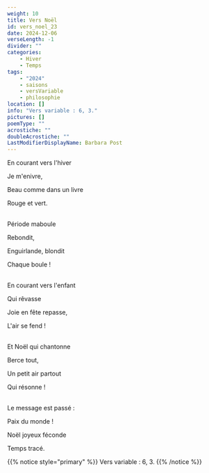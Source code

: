 ```yaml
---
weight: 10
title: Vers Noël
id: vers_noel_23
date: 2024-12-06
verseLength: -1
divider: ""
categories:
    - Hiver
    - Temps
tags:
    - "2024"
    - saisons
    - versVariable
    - philosophie
location: []
info: "Vers variable : 6, 3."
pictures: []
poemType: ""
acrostiche: ""
doubleAcrostiche: ""
LastModifierDisplayName: Barbara Post
---
```

En courant vers l'hiver

Je m'enivre,

Beau comme dans un livre

Rouge et vert.

 \
Période maboule

Rebondit,

Enguirlande, blondit

Chaque boule !

 \
En courant vers l'enfant

Qui rêvasse

Joie en fête repasse,

L'air se fend !

 \
Et Noël qui chantonne

Berce tout,

Un petit air partout

Qui résonne !

 \
Le message est passé :

Paix du monde !

Noël joyeux féconde

Temps tracé.

{{% notice style="primary" %}}
Vers variable : 6, 3.
{{% /notice %}}